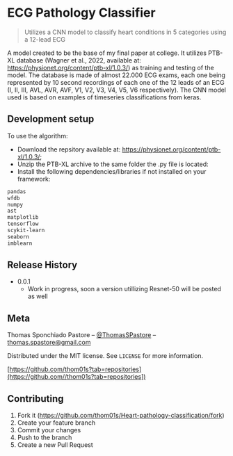 # ECG Pathology Classifier
> Utilizes a CNN model to classify heart conditions in 5 categories using a 12-lead ECG

A model created to be the base of my final paper at college. It utilizes PTB-XL database (Wagner et al., 2022, available at: https://physionet.org/content/ptb-xl/1.0.3/) as training and testing of the model.
The database is made of almost 22.000 ECG exams, each one being represented by 10 second recordings of each one of the 12 leads of an ECG (I, II, III, AVL, AVR, AVF, V1, V2, V3, V4, V5, V6 respectively).
The CNN model used is based on examples of timeseries classifications from keras.

## Development setup

To use the algorithm:
- Download the repsitory available at: https://physionet.org/content/ptb-xl/1.0.3/;
- Unzip the PTB-XL archive to the same folder the .py file is located:
- Install the following dependencies/libraries if not installed on your framework:

```sh
pandas
wfdb
numpy
ast
matplotlib
tensorflow
scykit-learn
seaborn
imblearn
```

## Release History

* 0.0.1
    * Work in progress, soon a version utillizing Resnet-50 will be posted as well

## Meta

Thomas Sponchiado Pastore – [@ThomasSPastore](https://twitter.com/ThomasSPastore) – thomas.spastore@gmail.com

Distributed under the MIT license. See ``LICENSE`` for more information.

[https://github.com/thom01s?tab=repositories](https://github.com//thom01s?tab=repositories])

## Contributing

1. Fork it (<https://github.com/thom01s/Heart-pathology-classification/fork>)
2. Create your feature branch
3. Commit your changes
4. Push to the branch
5. Create a new Pull Request

<!-- Markdown link & img dfn's -->
[npm-image]: https://img.shields.io/npm/v/datadog-metrics.svg?style=flat-square
[npm-url]: https://npmjs.org/package/datadog-metrics
[npm-downloads]: https://img.shields.io/npm/dm/datadog-metrics.svg?style=flat-square
[travis-image]: https://img.shields.io/travis/dbader/node-datadog-metrics/master.svg?style=flat-square
[travis-url]: https://travis-ci.org/dbader/node-datadog-metrics
[wiki]: https://github.com/yourname/yourproject/wiki
